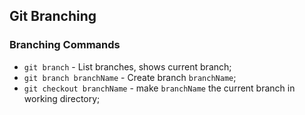 ## Git Branching

### Branching Commands
* `git branch` - List branches, shows current branch;
* `git branch branchName` - Create branch `branchName`;
* `git checkout branchName` - make `branchName` the current branch in working directory;
